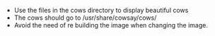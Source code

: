 - Use the files in the cows directory to display beautiful cows
- The cows should go to /usr/share/cowsay/cows/
- Avoid the need of re building the image when changing the image.